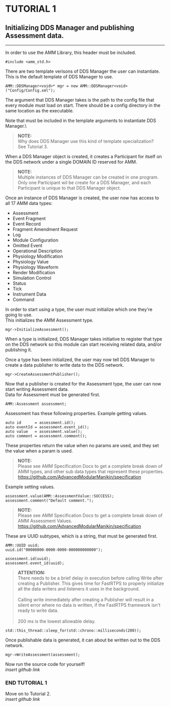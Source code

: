 


# TUTORIAL 1
## Initializing DDS Manager and publishing Assessment data.

---

In order to use the AMM Library, this header must be included.  
```
#include <amm_std.h>
```

There are two template verisons of DDS Manager the user can instantiate.
This is the default template of DDS Manager to use.
```
AMM::DDSManager<void>* mgr = new AMM::DDSManager<void>("Config/Config.xml");
```
The argument that DDS Manager takes is the path to the config file that every module must load on start. There should be a config directory in the same location as the executable.

Note that <void> must be included in the template arguments to instantiate DDS Manager.\

> **NOTE:**\
Why does DDS Manager use this kind of template specialization?\
See Tutorial 3.

When a DDS Manager object is created, it creates a Participant for itself on the DDS network under a single DOMAIN ID reserved for AMM.

> **NOTE:**\
Multiple instances of DDS Manager can be created in one program.\
Only one Participant wil be create for a DDS Manager, and each Participant is unique to that DDS Manager object.

Once an instance of DDS Manager is created, the user now has access to all 17 AMM data types:
* Assessment
* Event Fragment
* Event Record
* Fragment Amendment Request
* Log
* Module Configuration
* Omitted Event
* Operational Description
* Physiology Modification
* Physiology Value
* Physiology Waveform
* Render Modification
* Simulation Control
* Status
* Tick
* Instrument Data
* Command

In order to start using a type, the user must initialize which one they're going to use.\
This initializes the AMM Assessment type.
```
mgr->InitializeAssessment();
```

When a type is initialized, DDS Manager takes initiative to register that type on the DDS network so this module can start receiving related data, and/or publishing it.

Once a type has been initialized, the user may now tell DDS Manager to create a data publisher to write data to the DDS network.
```
mgr->CreateAssessmentPublisher();
```

Now that a publisher is created for the Assessment type, the user can now start writing Assessment data.\
Data for Assessment must be generated first.
```
AMM::Assessment assessment;
```

Assessment has these following properties.
Example getting values.
```
auto id      = assessment.id();
auto eventId = assessment.event_id();
auto value   = assessment.value();
auto comment = assessment.comment();
```
These properties return the value when no params are used, and they set the value when a param is used.

> **NOTE:**\
Please see AMM Specification Docs to get a complete break down of AMM types, and other sub data types that represent these properties.\
https://github.com/AdvancedModularManikin/specification

Example setting values.
```
assessment.value(AMM::AssessmentValue::SUCCESS);
assessment.comment("Default comment.");
```

> **NOTE:**\
Please see AMM Specification Docs to get a complete break down of AMM Assessment Values.\
https://github.com/AdvancedModularManikin/specification

These are UUID subtypes, which is a string, that must be generated first.
```
AMM::UUID uuid;
uuid.id("00000000-0000-0000-000000000000");

assessment.id(uuid);
assessment.event_id(uuid);
```

> **ATTENTION:**\
There needs to be a brief delay in execution before calling Write after creating a Publisher.
This gives time for FastRTPS to properly initialize all the data writers and listeners it uses in the background.
\
\
Calling write immediately after creating a Publisher will result in a silent error where no data is written, if the FastRTPS framework isn't ready to write data.
\
\
200 ms is the lowest allowable delay.

```
std::this_thread::sleep_for(std::chrono::milliseconds(200));
```


Once publishable data is generated, it can about be written out to the DDS network.
```
mgr->WriteAssessment(assessment);
```

Now run the source code for yourself!\
_insert github link_

### END TUTORIAL 1

Move on to Tutorial 2.\
_insert github link_

